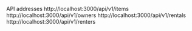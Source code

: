 API addresses 
http://localhost:3000/api/v1/items
http://localhost:3000/api/v1/owners
http://localhost:3000/api/v1/rentals
http://localhost:3000/api/v1/renters